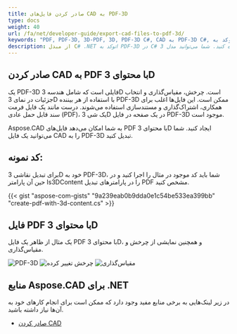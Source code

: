 ```yaml
---
title: صادر کردن فایل‌های CAD به PDF-3D
type: docs
weight: 40
url: /fa/net/developer-guide/export-cad-files-to-pdf-3d/
keywords: "PDF, PDF-3D, 3D-PDF, 3D, PDF-3D C#, CAD به PDF-3D C#, تبدیل اتوکد, تبدیل اتوکد به pdf-3d"
description: از مبدل C# .NET اتوکد به PDF-3D در C# استفاده کنید. شما می‌توانید مدل 3D را به PDF-3D در C# .NET تبدیل کنید.
---
```


## **صادر کردن CAD به PDF با محتوای 3D**

یک PDF-3D فایلی است که شامل هندسه 3D است. چرخش، مقیاس‌گذاری و انتخاب جزئیات در نمای 3D با استفاده از هر بیننده PDF-3D ممکن است. این فایل‌ها اغلب برای همکاری، اشتراک‌گذاری و مستندسازی استفاده می‌شوند. درست مانند یک فایل فرمت سند قابل حمل عادی (PDF)، یک شی 3D در یک صفحه در فایل PDF-3D موجود است.

Aspose.CAD به شما امکان می‌دهد فایل‌های PDF با محتوای 3D ایجاد کنید. شما می‌توانید یک فایل CAD را به PDF-3D تبدیل کنید.

## **کد نمونه:**

برای تبدیل نقاشی 3D خود به PDF-3D، شما باید کد موجود در مثال را اجرا کنید و در حین آن پارامتر Is3DContent را در پارامترهای تبدیل PDF مشخص کنید.

{{< gist "aspose-com-gists" "9a239eab0b9dda0e1c54be533ea399bb" "create-pdf-with-3d-content.cs" >}}

## **فایل PDF با محتوای 3D**

یک مثال از ظاهر یک فایل PDF با محتوای 3D، و همچنین نمایشی از چرخش و مقیاس‌گذاری.

![PDF-3D](/_assets/guide/pdf-3d/result.png)
![چرخش تغییر کرده](/_assets/guide/pdf-3d/rotate.png)
![مقیاس‌گذاری](/_assets/guide/pdf-3d/scaling.png)

## **منابع Aspose.CAD برای .NET**

در زیر لینک‌هایی به برخی منابع مفید وجود دارد که ممکن است برای انجام کارهای خود به آن‌ها نیاز داشته باشید.

- [صادر کردن CAD](/fa/cad/net/exporting-cad/)
